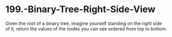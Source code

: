 # 199.-Binary-Tree-Right-Side-View

Given the root of a binary tree, imagine yourself standing on the right side of it, return the values of the nodes you can see ordered from top to bottom.
